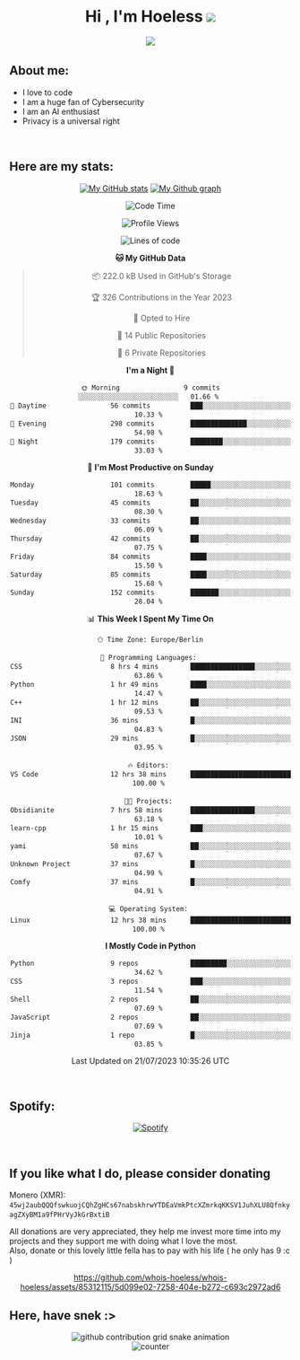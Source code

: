 <h1 align="center">Hi , I'm Hoeless <img src="https://media.giphy.com/media/hvRJCLFzcasrR4ia7z/giphy.gif" width="35"></h1>
<p align="center">
  <a href="https://github.com/whois-hoeless"><img src="https://readme-typing-svg.demolab.com?font=Roboto+Mono&weight=300&size=28&duration=4000&pause=100&color=C109F7&center=true&vCenter=true&width=580&height=127&lines=I'm+a+programmer;I'm+an+AI+enthusiast;I'm+a+big+fan+of+Neural+Networks;I'm+interested+in+Computer+Science;I+love+Cybersecurity;By+the+way+I+use+Arch+%F0%9F%92%80"></a>
</p>

## About me:

- I love to code
- I am a huge fan of Cybersecurity
- I am an AI enthusiast
- Privacy is a universal right

<br>

## Here are my stats:

<div align="center">
    
 [![My GitHub stats](https://github-readme-stats.vercel.app/api?username=whois-hoeless&count_private=true&show_icons=true&theme=radical)](https://github.com/whois-hoeless)
 [![My Github graph](http://github-profile-summary-cards.vercel.app/api/cards/profile-details?username=whois-hoeless&theme=radical)](https://github.com/whois-hoeless)

<!--START_SECTION:waka-->
![Code Time](http://img.shields.io/badge/Code%20Time-75%20hrs%205%20mins-blue)

![Profile Views](http://img.shields.io/badge/Profile%20Views-15-blue)

![Lines of code](https://img.shields.io/badge/From%20Hello%20World%20I%27ve%20Written-32.7%20thousand%20lines%20of%20code-blue)

**🐱 My GitHub Data** 

> 📦 222.0 kB Used in GitHub's Storage 
 > 
> 🏆 326 Contributions in the Year 2023
 > 
> 💼 Opted to Hire
 > 
> 📜 14 Public Repositories 
 > 
> 🔑 6 Private Repositories 
 > 
**I'm a Night 🦉** 

```text
🌞 Morning                9 commits           ░░░░░░░░░░░░░░░░░░░░░░░░░   01.66 % 
🌆 Daytime                56 commits          ███░░░░░░░░░░░░░░░░░░░░░░   10.33 % 
🌃 Evening                298 commits         ██████████████░░░░░░░░░░░   54.98 % 
🌙 Night                  179 commits         ████████░░░░░░░░░░░░░░░░░   33.03 % 
```
📅 **I'm Most Productive on Sunday** 

```text
Monday                   101 commits         █████░░░░░░░░░░░░░░░░░░░░   18.63 % 
Tuesday                  45 commits          ██░░░░░░░░░░░░░░░░░░░░░░░   08.30 % 
Wednesday                33 commits          ██░░░░░░░░░░░░░░░░░░░░░░░   06.09 % 
Thursday                 42 commits          ██░░░░░░░░░░░░░░░░░░░░░░░   07.75 % 
Friday                   84 commits          ████░░░░░░░░░░░░░░░░░░░░░   15.50 % 
Saturday                 85 commits          ████░░░░░░░░░░░░░░░░░░░░░   15.68 % 
Sunday                   152 commits         ███████░░░░░░░░░░░░░░░░░░   28.04 % 
```


📊 **This Week I Spent My Time On** 

```text
🕑︎ Time Zone: Europe/Berlin

💬 Programming Languages: 
CSS                      8 hrs 4 mins        ████████████████░░░░░░░░░   63.86 % 
Python                   1 hr 49 mins        ████░░░░░░░░░░░░░░░░░░░░░   14.47 % 
C++                      1 hr 12 mins        ██░░░░░░░░░░░░░░░░░░░░░░░   09.53 % 
INI                      36 mins             █░░░░░░░░░░░░░░░░░░░░░░░░   04.83 % 
JSON                     29 mins             █░░░░░░░░░░░░░░░░░░░░░░░░   03.95 % 

🔥 Editors: 
VS Code                  12 hrs 38 mins      █████████████████████████   100.00 % 

🐱‍💻 Projects: 
Obsidianite              7 hrs 58 mins       ████████████████░░░░░░░░░   63.18 % 
learn-cpp                1 hr 15 mins        ███░░░░░░░░░░░░░░░░░░░░░░   10.01 % 
yami                     58 mins             ██░░░░░░░░░░░░░░░░░░░░░░░   07.67 % 
Unknown Project          37 mins             █░░░░░░░░░░░░░░░░░░░░░░░░   04.99 % 
Comfy                    37 mins             █░░░░░░░░░░░░░░░░░░░░░░░░   04.91 % 

💻 Operating System: 
Linux                    12 hrs 38 mins      █████████████████████████   100.00 % 
```

**I Mostly Code in Python** 

```text
Python                   9 repos             █████████░░░░░░░░░░░░░░░░   34.62 % 
CSS                      3 repos             ███░░░░░░░░░░░░░░░░░░░░░░   11.54 % 
Shell                    2 repos             ██░░░░░░░░░░░░░░░░░░░░░░░   07.69 % 
JavaScript               2 repos             ██░░░░░░░░░░░░░░░░░░░░░░░   07.69 % 
Jinja                    1 repo              █░░░░░░░░░░░░░░░░░░░░░░░░   03.85 % 
```




 Last Updated on 21/07/2023 10:35:26 UTC
<!--END_SECTION:waka-->
</div>
<br>

## Spotify:

<div align="center">

[![Spotify](https://whois-hoeless.vercel.app/api/spotify?background_color=0d1117&border_color=090d13)](https://open.spotify.com/user/heanchenhorst)
</div>

<br>

## If you like what I do, please consider donating

Monero (XMR): ```45wj2aubQQQfswkuojCQhZgHCs67nabskhrwYTDEaVmkPtcXZmrkqKKSV1JuhXLU8QfnkyagZXyBM1a9fPHrVyJkGrBxtiB```

All donations are very appreciated, they help me invest more time into my projects and they support me with doing what I love the most.  
Also, donate or this lovely little fella has to pay with his life (  he only has 9 :c  )

<div align="center">


https://github.com/whois-hoeless/whois-hoeless/assets/85312115/5d099e02-7258-404e-b272-c693c2972ad6


</div>

## Here, have snek :>
<div align="center">
<picture>
  <source media="(prefers-color-scheme: dark)" srcset="https://raw.githubusercontent.com/whois-hoeless/whois-hoeless/output/github-contribution-grid-snake-dark.svg">
  <source media="(prefers-color-scheme: light)" srcset="https://raw.githubusercontent.com/whois-hoeless/whois-hoeless/output/github-contribution-grid-snake.svg">
  <img alt="github contribution grid snake animation" src="https://raw.githubusercontent.com/whois-hoeless/whois-hoeless/output/github-contribution-grid-snake.svg">
</div>

<div align="center">
  <img src="https://moe-counter.glitch.me/get/@hoeless_count?theme=rule34" alt="counter" />
</div>
